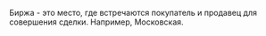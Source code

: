 Биржа - это место, где встречаются покупатель и продавец для совершения сделки. Например, Московская.